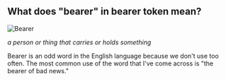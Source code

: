 ## What does "bearer" in bearer token mean? 


![Bearer](https://imgur.com/3qvV7a5.png)

*a person or thing that carries or holds something*

Bearer is an odd word in the English language because we don't use too often. The most common use of the word that I've come across is "the bearer of bad news." 
